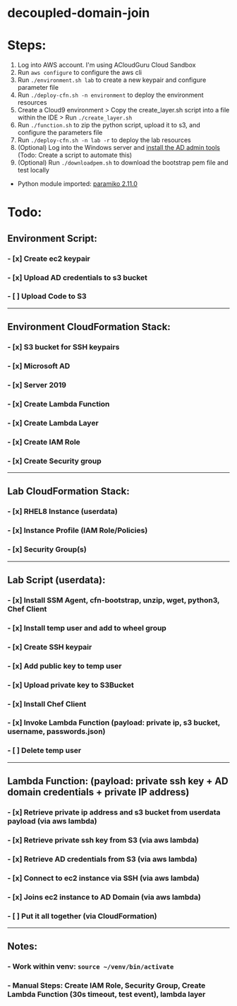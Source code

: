 # decoupled-domain-join
#
# Steps:
1. Log into AWS account. I'm using ACloudGuru Cloud Sandbox
2. Run `aws configure` to configure the aws cli
3. Run `./environment.sh lab` to create a new keypair and configure parameter file
4. Run `./deploy-cfn.sh -n environment` to deploy the environment resources
5. Create a Cloud9 environment > Copy the create_layer.sh script into a file within the IDE > Run `./create_layer.sh`
6. Run `./function.sh` to zip the python script, upload it to s3, and configure the parameters file
7. Run `./deploy-cfn.sh -n lab -r` to deploy the lab resources
8. (Optional) Log into the Windows server and [install the AD admin tools](https://docs.aws.amazon.com/directoryservice/latest/admin-guide/ms_ad_install_ad_tools.html) (Todo: Create a script to automate this)
9. (Optional) Run `./downloadpem.sh` to download the bootstrap pem file and test locally

- Python module imported: [paramiko 2.11.0](https://pypi.org/project/paramiko/)

# Todo:
## Environment Script:
### - [x] Create ec2 keypair
### - [x] Upload AD credentials to s3 bucket
### - [ ] Upload Code to S3
------
## Environment CloudFormation Stack:
### - [x] S3 bucket for SSH keypairs 
### - [x] Microsoft AD
### - [x] Server 2019
### - [x] Create Lambda Function
### - [x] Create Lambda Layer
### - [x] Create IAM Role
### - [x] Create Security group
------
## Lab CloudFormation Stack:
### - [x] RHEL8 Instance (userdata)
### - [x] Instance Profile (IAM Role/Policies)
### - [x] Security Group(s)
------
## Lab Script (userdata):
### - [x] Install SSM Agent, cfn-bootstrap, unzip, wget, python3, Chef Client
### - [x] Install temp user and add to wheel group
### - [x] Create SSH keypair
### - [x] Add public key to temp user
### - [x] Upload private key to S3Bucket
### - [x] Install Chef Client
### - [x] Invoke Lambda Function (payload: private ip, s3 bucket, username, passwords.json)
### - [ ] Delete temp user
------
## Lambda Function: (payload: private ssh key + AD domain credentials + private IP address)
### - [x] Retrieve private ip address and s3 bucket from userdata payload (via aws lambda)
### - [x] Retrieve private ssh key from S3 (via aws lambda)
### - [x] Retrieve AD credentials from S3 (via aws lambda)
### - [x] Connect to ec2 instance via SSH (via aws lambda)
### - [x] Joins ec2 instance to AD Domain (via aws lambda)
### - [ ] Put it all together (via CloudFormation)
------
## Notes:
### - Work within venv: `source ~/venv/bin/activate`
### - Manual Steps: Create IAM Role, Security Group, Create Lambda Function (30s timeout, test event), lambda layer



